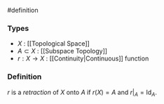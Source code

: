#definition
### Types
- $X$ : [[Topological Space]]
- $A \subset X$ : [[Subspace Topology]]
- $r : X \rightarrow X$ : [[Continuity|Continuous]] function 
### Definition
$r$ is a *retraction* of $X$ onto $A$ if $r(X)=A$ and $r|_A = \text{Id}_A.$
